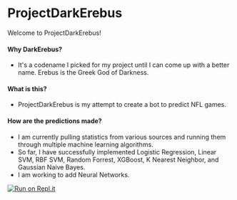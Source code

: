 # ProjectDarkErebus

Welcome to ProjectDarkErebus!

#### Why DarkErebus?
- It's a codename I picked for my project until I can come up with a better name. Erebus is the Greek God of Darkness.

#### What is this?
- ProjectDarkErebus is my attempt to create a bot to predict NFL games.

#### How are the predictions made?
- I am currently pulling statistics from various sources and running them through multiple machine learning algorithms.
- So far, I have successfully implemented Logistic Regression, Linear SVM, RBF SVM, Random Forrest, XGBoost, K Nearest Neighbor, and Gaussian Naive Bayes.
- I am working to add Neural Networks.


[![Run on Repl.it](https://repl.it/badge/github/DaCryptoSpartan/ProjectDarkErebus)](https://repl.it/github/DaCryptoSpartan/ProjectDarkErebus)